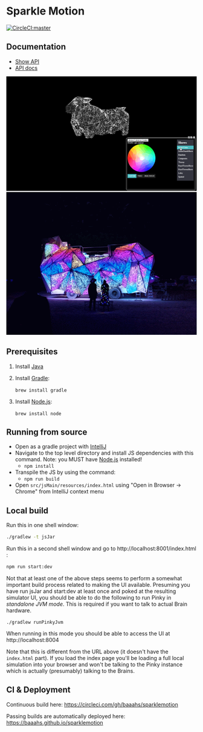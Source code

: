 # Sparkle Motion

[![CircleCI:master](https://circleci.com/gh/baaahs/sparklemotion.svg?style=svg)](https://circleci.com/gh/baaahs/sparklemotion)

## Documentation
* [Show API](show_api.md)
* [API docs](https://baaahs.github.io/sparklemotion/doc/sparklemotion/)

![gif demo](/demo.gif)
![BRC 2019](/brc-2019.gif)

## Prerequisites

1. Install [Java](https://www.oracle.com/technetwork/java/javase/downloads/jdk11-downloads-5066655.html)
1. Install [Gradle](https://gradle.org/install/):

   `brew install gradle`
1. Install [Node.js](https://nodejs.org/en/download/):

   `brew install node`

## Running from source

* Open as a gradle project with [IntelliJ](https://www.jetbrains.com/idea/download/)
* Navigate to the top level directory and install JS dependencies with this command. Note: you MUST have [Node.js](https://nodejs.org/en/download/) installed!
  - `npm install`
* Transpile the JS by using the command:
  - `npm run build`
* Open `src/jsMain/resources/index.html` using "Open in Browser -> Chrome" from IntelliJ context menu

## Local build

Run this in one shell window:

```sh
./gradlew -t jsJar
```

Run this in a second shell window and go to http://localhost:8001/index.html :

```sh
npm run start:dev
```

Not that at least one of the above steps seems to perform a somewhat important build process
related to making the UI available. Presuming you have run jsJar and start:dev at least once
and poked at the resulting simulator UI, you should be able to do the following to run Pinky
in *standalone JVM mode*. This is required if you want to talk to actual Brain hardware.

    ./gradlew runPinkyJvm
    
When running in this mode you should be able to access the UI at http://localhost:8004 

Note that this is different from the URL above (it doesn't have the `index.html` part). If you
load the index page you'll be loading a full local simulation into your browser and won't be talking
to the Pinky instance which is actually (presumably) talking to the Brains.

## CI & Deployment

Continuous build here: https://circleci.com/gh/baaahs/sparklemotion

Passing builds are automatically deployed here: https://baaahs.github.io/sparklemotion
